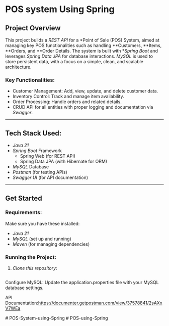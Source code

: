 # POS system Using Spring


##  Project Overview
This project builds a *REST API* for a *Point of Sale (POS) System, aimed at managing key POS functionalities such as handling **Customers, **Items, **Orders, and **Order Details. The system is built with **Spring Boot* and leverages *Spring Data JPA* for database interactions. *MySQL* is used to store persistent data, with a focus on a simple, clean, and scalable architecture.

###  Key Functionalities:
- Customer Management: Add, view, update, and delete customer data.
- Inventory Control: Track and manage item availability.
- Order Processing: Handle orders and related details.
- CRUD API for all entities with proper logging and documentation via *Swagger*.

---

## Tech Stack Used:
- *Java 21*
- *Spring Boot* Framework
  - Spring Web (for REST API)
  - Spring Data JPA (with Hibernate for ORM)
- *MySQL* Database
- *Postman* (for testing APIs)
- *Swagger UI* (for API documentation)

---

## Get Started

### Requirements:
Make sure you have these installed:
- *Java 21*
- *MySQL* (set up and running)
- *Maven* (for managing dependencies)

###  Running the Project:
1. *Clone this repository*:
   ```bash
   
Configure MySQL: Update the application.properties file with your MySQL database settings.

API Documentation:https://documenter.getpostman.com/view/37578841/2sAXxV7WEa
<div align="center">

</div>
#   P O S - S y s t e m - u s i n g - S p r i n g  
 #   P O S - u s i n g - S p r i n g  
 